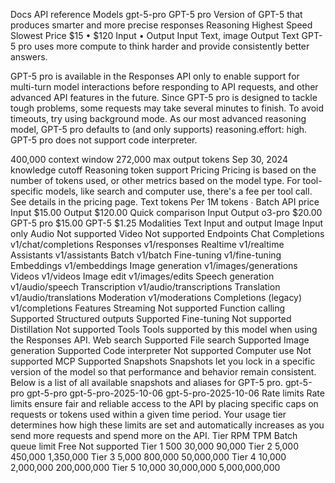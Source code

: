 Docs
API reference
Models
gpt-5-pro
GPT-5 pro
Version of GPT-5 that produces smarter and more precise responses
Reasoning
Highest
Speed
Slowest
Price
$15
•
$120
Input
•
Output
Input
Text, image
Output
Text
GPT-5 pro uses more compute to think harder and provide consistently better answers.

GPT-5 pro is available in the Responses API only to enable support for multi-turn model interactions before responding to API requests, and other advanced API features in the future. Since GPT-5 pro is designed to tackle tough problems, some requests may take several minutes to finish. To avoid timeouts, try using background mode. As our most advanced reasoning model, GPT-5 pro defaults to (and only supports) reasoning.effort: high. GPT-5 pro does not support code interpreter.

400,000 context window
272,000 max output tokens
Sep 30, 2024 knowledge cutoff
Reasoning token support
Pricing
Pricing is based on the number of tokens used, or other metrics based on the model type. For tool-specific models, like search and computer use, there's a fee per tool call. See details in the pricing page.
Text tokens
Per 1M tokens
∙
Batch API price
Input
$15.00
Output
$120.00
Quick comparison
Input
Output
o3-pro
$20.00
GPT-5 pro
$15.00
GPT-5
$1.25
Modalities
Text
Input and output
Image
Input only
Audio
Not supported
Video
Not supported
Endpoints
Chat Completions
v1/chat/completions
Responses
v1/responses
Realtime
v1/realtime
Assistants
v1/assistants
Batch
v1/batch
Fine-tuning
v1/fine-tuning
Embeddings
v1/embeddings
Image generation
v1/images/generations
Videos
v1/videos
Image edit
v1/images/edits
Speech generation
v1/audio/speech
Transcription
v1/audio/transcriptions
Translation
v1/audio/translations
Moderation
v1/moderations
Completions (legacy)
v1/completions
Features
Streaming
Not supported
Function calling
Supported
Structured outputs
Supported
Fine-tuning
Not supported
Distillation
Not supported
Tools
Tools supported by this model when using the Responses API.
Web search
Supported
File search
Supported
Image generation
Supported
Code interpreter
Not supported
Computer use
Not supported
MCP
Supported
Snapshots
Snapshots let you lock in a specific version of the model so that performance and behavior remain consistent. Below is a list of all available snapshots and aliases for GPT-5 pro.
gpt-5-pro
gpt-5-pro
gpt-5-pro-2025-10-06
gpt-5-pro-2025-10-06
Rate limits
Rate limits ensure fair and reliable access to the API by placing specific caps on requests or tokens used within a given time period. Your usage tier determines how high these limits are set and automatically increases as you send more requests and spend more on the API.
Tier	RPM	TPM	Batch queue limit
Free	Not supported
Tier 1	500	30,000	90,000
Tier 2	5,000	450,000	1,350,000
Tier 3	5,000	800,000	50,000,000
Tier 4	10,000	2,000,000	200,000,000
Tier 5	10,000	30,000,000	5,000,000,000
